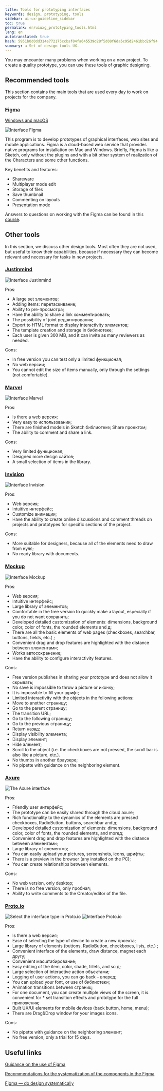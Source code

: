 ```yaml
---
title: Tools for prototyping interfaces
keywords: design, prototyping, tools
sidebar: ui-ux-guideline_sidebar
toc: true
permalink: en/uiuxg_prototyping_tools.html
lang: en
autotranslated: true
hash: 5951b0d0dd314e772175ccbaf04fa645539d28f5d00f6da5c95d2461bbd26f94
summary: a Set of design tools UX.
---
```


You may encounter many problems when working on a new project. To create a quality prototype, you can use these tools of graphic designing.

## Recommended tools

This section contains the main tools that are used every day to work on projects for the company.

### [Figma](https://www.figma.com/)

[Windows and macOS](https://www.figma.com/downloads/)

![Interface Figma](/images/pages/guides/ui-ux-guideline/uiuxg_prototyping_tools/1.png)

This program is to develop prototypes of graphical interfaces, web sites and mobile applications. Figma is a cloud-based web service that provides native programs for installation on Mac and Windows. Briefly, Figma is like a Sketch, only without the plugins and with a bit other system of realization of the Characters and some other functions.

Key benefits and features:

* Shareware
* Multiplayer mode edit
* Storage of files
* Save thumbnail
* Commenting on layouts
* Presentation mode

Answers to questions on working with the Figma can be found in this [course](http://figmadesign.ru/uroki-figma.html).

## Other tools

In this section, we discuss other design tools. Most often they are not used, but useful to know their capabilities, because if necessary they can become relevant and necessary for tasks in new projects.

### [Justinmind](https://www.justinmind.com/)

![Interface Justinmind](/images/pages/guides/ui-ux-guideline/uiuxg_prototyping_tools/2.png)

Pros:

* A large set элементов;
* Adding items: перетаскивание;
* Ability to pre-просмотра;
* Have the ability to share a link комментировать;
* The possibility of joint редактирования;
* Export to HTML format to display interactivity элементов;
* The template creation and storage in библиотеке;
* Each user is given 300 MB, and it can invite as many reviewers as needed.

Cons:

* In free version you can test only a limited функционал;
* No web версии;
* You cannot edit the size of items manually, only through the settings (not comfortable).

### [Marvel](https://marvelapp.com/)

![Interface Marvel](/images/pages/guides/ui-ux-guideline/uiuxg_prototyping_tools/3.png)

Pros:

* Is there a web версия;
* Very easy to использовании;
* There are finished models in Sketch библиотеке;
Share проектом;
* The ability to comment and share a link.

Cons:

* Very limited функционал;
* Designed more design сайтов;
* A small selection of items in the library.

### [Invision](https://www.invisionapp.com/)

![Interface Invision](/images/pages/guides/ui-ux-guideline/uiuxg_prototyping_tools/4.jpg)

Pros:

* Web версия;
* Intuitive интерфейс;
* Customize анимации;
* Have the ability to create online discussions and comment threads on projects and prototypes for specific sections of the project.

Cons:

* More suitable for designers, because all of the elements need to draw from нуля;
* No ready library with documents.

### [Mockup](https://app.moqups.com/)

![Interface Mockup](/images/pages/guides/ui-ux-guideline/uiuxg_prototyping_tools/5.png)

Pros:

* Web версия;
* Intuitive интерфейс;
* Large library of элементов;
* Comfortable in the free version to quickly make a layout, especially if you do not want сохранять;
* Developed detailed customization of elements: dimensions, background color, color of fonts, the rounded elements and д;
* There are all the basic elements of web pages (checkboxes, searchbar, buttons, fields, etc.) ;
* Convenient drag and drop features are highlighted with the distance between элементами;
* Works автосохранение;
* Have the ability to configure interactivity features.

Cons:

* Free version publishes in sharing your prototype and does not allow it скрывать;
* No save is impossible to throw a picture or иконку;
* It is impossible to fill your шрифт;
* Limited interactivity with the objects in the following actions:
* Move to another страницу;
* Go to the parent страницу;
* The transition URL;
* Go to the following страницу;
* Go to the previous страницу;
* Return назад;
* Display visibility элемента;
* Display элемент;
* Hide элемент;
* Scroll to the object (i.e. the checkboxes are not pressed, the scroll bar is also like a picture, etc.).
* No thumbs in another браузере;
* No pipette with guidance on the neighboring element.

### [Axure](https://www.axure.com/)

![The Axure interface](/images/pages/guides/ui-ux-guideline/uiuxg_prototyping_tools/6.png)

Pros:

* Friendly user интерфейс;
* The prototype can be easily shared through the cloud axure;
* Rich functionality to the dynamics of the elements are pressed checkboxes, RadioButton, buttons, searchbar and д;
* Developed detailed customization of elements: dimensions, background color, color of fonts, the rounded elements, and moreд;
* Convenient drag and drop features are highlighted with the distance between элементами;
* Large library of элементов;
* You can easily upload your pictures, screenshots, icons, шрифты;
* There is a preview in the browser (any installed on the PC);
* You can create relationships between elements.

Cons:

* No web version, only desktop;
* There is no free version, only пробная;
* Ability to write comments to the Creator/editor of the file.

### [Proto.io](https://proto.io/)

![Select the interface type in Proto.io](/images/pages/guides/ui-ux-guideline/uiuxg_prototyping_tools/7.png)
![Interface Proto.io](/images/pages/guides/ui-ux-guideline/uiuxg_prototyping_tools/8.png)

Pros:

* Is there a web версия;
* Ease of selecting the type of device to create a new проекта;
* Large library of elements (buttons, RadioButton, checkboxes, lists, etc.) ;
* Convenient interface of the elements, draw distance, magnet each другу;
* Convenient масштабирование;
* Easy editing of the item, color, shade, fillets, and so д;
* Large selection of interactive action объектами;
* Logging of user actions, you can go back – вперед;
* You can upload your font, or use of библиотеки;
* Animation transitions between страниц;
* For one document, you can create multiple views of the screen, it is convenient for * set transition effects and prototype for the full приложения;
* Built UX/UI elements for mobile devices (back button, home, menu);
* There are Drag&Drop window for your images icons.

Cons:

* No pipette with guidance on the neighboring элемент;
* No free version, only a trial for 15 days.

## Useful links

[Guidance on the use of Figma](http://figmadesign.ru/1-0-0-obzor-figma.html)

[Recommendations for the systematization of the components in the Figma](http://figmadesign.ru/articles/rekomendacii_po_sistematizacii_componentov_v_figma.html)

[Figma — do design systematically](https://habr.com/ru/post/358784/)



